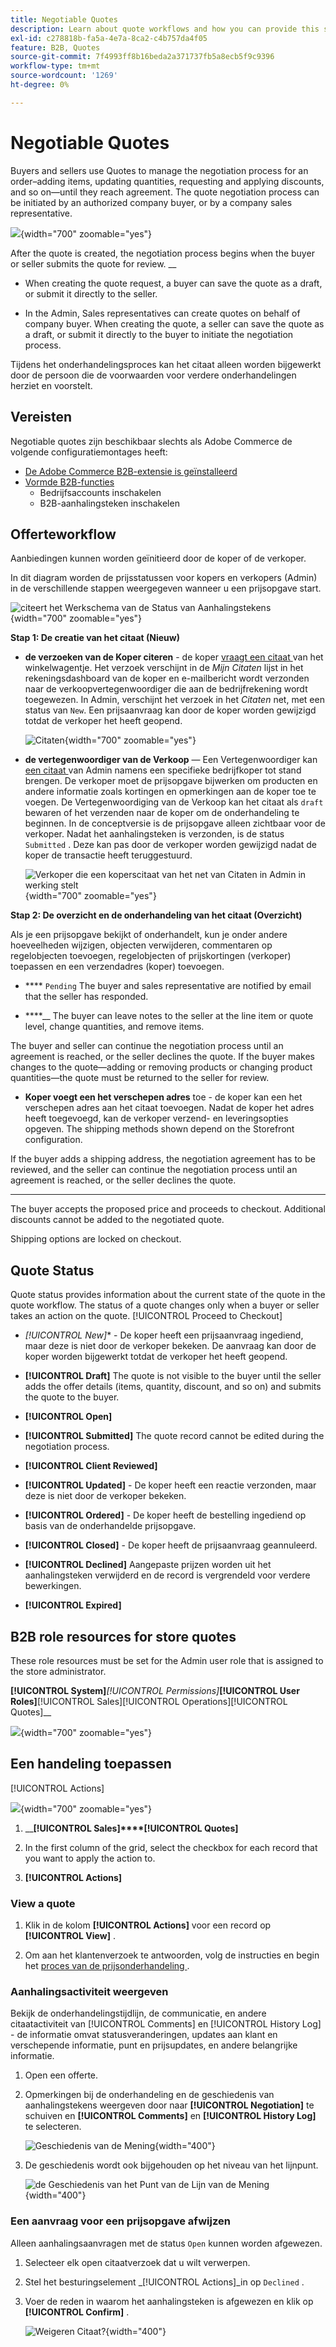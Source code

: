 ```yaml
---
title: Negotiable Quotes
description: Learn about quote workflows and how you can provide this service to your company accounts.
exl-id: c278818b-fa5a-4e7a-8ca2-c4b757da4f05
feature: B2B, Quotes
source-git-commit: 7f4993ff8b16beda2a371737fb5a8ecb5f9c9396
workflow-type: tm+mt
source-wordcount: '1269'
ht-degree: 0%

---
```


# Negotiable Quotes

Buyers and sellers use Quotes to manage the negotiation process for an order–adding items, updating quantities, requesting and applying discounts, and so on—until they reach agreement. The quote negotiation process can be initiated by an authorized company buyer, or by a company sales representative.

![](./assets/quotes-admin-list-view-intro.png){width="700" zoomable="yes"}

After the quote is created, the negotiation process begins when the buyer or seller submits the quote for review. __ [](../getting-started/admin-workspace.md)

- [](quote-price-negotiation.md) When creating the quote request, a buyer can save the quote as a draft, or submit it directly to the seller.

- In the Admin, Sales representatives can create quotes on behalf of company buyer. When creating the quote, a seller can save the quote as a draft, or submit it directly to the buyer to initiate the negotiation process.

Tijdens het onderhandelingsproces kan het citaat alleen worden bijgewerkt door de persoon die de voorwaarden voor verdere onderhandelingen herziet en voorstelt.

## Vereisten

Negotiable quotes zijn beschikbaar slechts als Adobe Commerce de volgende configuratiemontages heeft:

- [De Adobe Commerce B2B-extensie is geïnstalleerd](install.md)
- [Vormde B2B-functies](enable-basic-features.md)
   - Bedrijfsaccounts inschakelen
   - B2B-aanhalingsteken inschakelen

## Offerteworkflow

Aanbiedingen kunnen worden geïnitieerd door de koper of de verkoper.

In dit diagram worden de prijsstatussen voor kopers en verkopers (Admin) in de verschillende stappen weergegeven wanneer u een prijsopgave start.

![ citeert het Werkschema van de Status van Aanhalingstekens ](./assets/quote-status-workflow.svg){width="700" zoomable="yes"}

**Stap 1: De creatie van het citaat (Nieuw)**

- **de verzoeken van de Koper citeren** - de koper [ vraagt een citaat ](quote-request.md) van het winkelwagentje. Het verzoek verschijnt in de _Mijn Citaten_ lijst in het rekeningsdashboard van de koper en e-mailbericht wordt verzonden naar de verkoopvertegenwoordiger die aan de bedrijfrekening wordt toegewezen. In Admin, verschijnt het verzoek in het _Citaten_ net, met een status van `New`. Een prijsaanvraag kan door de koper worden gewijzigd totdat de verkoper het heeft geopend.

  ![ Citaten ](./assets/quote-request-from-shopping-cart.png){width="700" zoomable="yes"}

- **de vertegenwoordiger van de Verkoop** — Een Vertegenwoordiger kan [ een citaat ](sales-rep-initiates-quote.md) van Admin namens een specifieke bedrijfkoper tot stand brengen. De verkoper moet de prijsopgave bijwerken om producten en andere informatie zoals kortingen en opmerkingen aan de koper toe te voegen. De Vertegenwoordiging van de Verkoop kan het citaat als `draft` bewaren of het verzenden naar de koper om de onderhandeling te beginnen. In de conceptversie is de prijsopgave alleen zichtbaar voor de verkoper. Nadat het aanhalingsteken is verzonden, is de status `Submitted` . Deze kan pas door de verkoper worden gewijzigd nadat de koper de transactie heeft teruggestuurd.

  ![ Verkoper die een koperscitaat van het net van Citaten in Admin in werking stelt ](./assets/quote-draft-from-admin.png){width="700" zoomable="yes"}

**Stap 2: De overzicht en de onderhandeling van het citaat (Overzicht)**

Als je een prijsopgave bekijkt of onderhandelt, kun je onder andere hoeveelheden wijzigen, objecten verwijderen, commentaren op regelobjecten toevoegen, regelobjecten of prijskortingen (verkoper) toepassen en een verzendadres (koper) toevoegen.

- **** `Pending` [](quote-price-negotiation.md) The buyer and sales representative are notified by email that the seller has responded.

- ****__ The buyer can leave notes to the seller at the line item or quote level, change quantities, and remove items.

The buyer and seller can continue the negotiation process until an agreement is reached, or the seller declines the quote. If the buyer makes changes to the quote—adding or removing products or changing product quantities—the quote must be returned to the seller for review.

- **Koper voegt een het verschepen adres** toe - de koper kan een het verschepen adres aan het citaat toevoegen. Nadat de koper het adres heeft toegevoegd, kan de verkoper verzend- en leveringsopties opgeven. The shipping methods shown depend on the Storefront configuration.

If the buyer adds a shipping address, the negotiation agreement has to be reviewed, and the seller can continue the negotiation process until an agreement is reached, or the seller declines the quote.

****

The buyer accepts the proposed price and proceeds to checkout. Additional discounts cannot be added to the negotiated quote.

Shipping options are locked on checkout.

## Quote Status

Quote status provides information about the current state of the quote in the quote workflow. The status of a quote changes only when a buyer or seller takes an action on the quote. [!UICONTROL Proceed to Checkout]

- *[!UICONTROL New]** - De koper heeft een prijsaanvraag ingediend, maar deze is niet door de verkoper bekeken. De aanvraag kan door de koper worden bijgewerkt totdat de verkoper het heeft geopend.

- **[!UICONTROL Draft]** The quote is not visible to the buyer until the seller adds the offer details (items, quantity, discount, and so on) and submits the quote to the buyer.

- **[!UICONTROL Open]**

- **[!UICONTROL Submitted]** The quote record cannot be edited during the negotiation process.

- **[!UICONTROL Client Reviewed]**

- **[!UICONTROL Updated]** - De koper heeft een reactie verzonden, maar deze is niet door de verkoper bekeken.

- **[!UICONTROL Ordered]** - De koper heeft de bestelling ingediend op basis van de onderhandelde prijsopgave.

- **[!UICONTROL Closed]** - De koper heeft de prijsaanvraag geannuleerd.

- **[!UICONTROL Declined]** Aangepaste prijzen worden uit het aanhalingsteken verwijderd en de record is vergrendeld voor verdere bewerkingen.

- **[!UICONTROL Expired]**

## B2B role resources for store quotes

[](../systems/permissions-user-roles.md#role-resources) These role resources must be set for the Admin user role that is assigned to the store administrator.

**[!UICONTROL System]**_[!UICONTROL Permissions]_**[!UICONTROL User Roles]**[!UICONTROL Sales][!UICONTROL Operations][!UICONTROL Quotes]__

![](./assets/roles-permissions-quotes.png){width="700" zoomable="yes"}

## Een handeling toepassen

[!UICONTROL Actions]

![](./assets/quotes-grid.png){width="700" zoomable="yes"}

1. __**[!UICONTROL Sales]****[!UICONTROL Quotes]**

1. In the first column of the grid, select the checkbox for each record that you want to apply the action to.

1. **[!UICONTROL Actions]**

### View a quote

1. Klik in de kolom **[!UICONTROL Actions]** voor een record op **[!UICONTROL View]** .

1. Om aan het klantenverzoek te antwoorden, volg de instructies en begin het [ proces van de prijsonderhandeling ](quote-price-negotiation.md).

### Aanhalingsactiviteit weergeven

Bekijk de onderhandelingstijdlijn, de communicatie, en andere citaatactiviteit van [!UICONTROL Comments] en [!UICONTROL History Log] - de informatie omvat statusveranderingen, updates aan klant en verschepende informatie, punt en prijsupdates, en andere belangrijke informatie.

1. Open een offerte.

1. Opmerkingen bij de onderhandeling en de geschiedenis van aanhalingstekens weergeven door naar **[!UICONTROL Negotiation]** te schuiven en **[!UICONTROL Comments]** en **[!UICONTROL History Log]** te selecteren.

   ![ Geschiedenis van de Mening ](./assets/quote-view-history.png){width="400"}

1. De geschiedenis wordt ook bijgehouden op het niveau van het lijnpunt.

   ![ de Geschiedenis van het Punt van de Lijn van de Mening ](./assets/quote-view-line-item-history.png){width="400"}


### Een aanvraag voor een prijsopgave afwijzen

Alleen aanhalingsaanvragen met de status `Open` kunnen worden afgewezen.

1. Selecteer elk open citaatverzoek dat u wilt verwerpen.

1. Stel het besturingselement _[!UICONTROL Actions]_in op `Declined` .

1. Voer de reden in waarom het aanhalingsteken is afgewezen en klik op **[!UICONTROL Confirm]** .

   ![ Weigeren Citaat?](./assets/quote-decline-confirm.png){width="400"}
